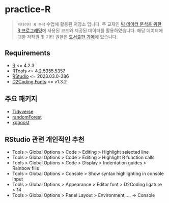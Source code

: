 # practice-R

> `빅데이터 R 분석` 수업에 활용된 저장소 입니다. 주 교재인 [빅 데이터 분석을 위한 R 프로그래밍](https://www.aladin.co.kr/shop/wproduct.aspx?ItemId=243077630)에 사용된 코드와 제공된 데이터를 활용하였습니다. 해당 데이터에 대한 저작권 및 기타 권한은 [도서출판 가메](https://www.kame.co.kr/)에 있습니다.

## Requirements
- [R](https://www.r-project.org/) <= 4.2.3
- [RTools](https://cran.r-project.org/bin/windows/Rtools/) <= 4.2.5355.5357
- [RStudio](https://posit.co/products/open-source/rstudio/) <= 2023.03.0-386
- [D2Coding Fonts](https://github.com/naver/d2codingfont) <= v1.3.2

## 주요 패키지
- [Tidyverse](https://www.tidyverse.org/)
- [randomForest](https://cran.r-project.org/web/packages/randomForest/)
- [xgboost](https://cran.r-project.org/web/packages/xgboost/)

## RStudio 관련 개인적인 추천
- Tools > Global Options > Code > Editing > Highlight selected line
- Tools > Global Options > Code > Editing > Highlight R function calls
- Tools > Global Options > Code > Display > Indentation guides > Rainbow fills
- Tools > Global Options > Console > Show syntax highlighting in console input
- Tools > Global Options > Appearance > Editor font > D2Coding ligature > 14
- Tools > Global Options > Panel Layout > Environment, ... -> Console
